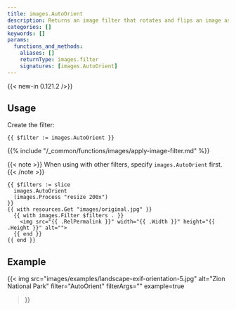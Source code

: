 ```yaml
---
title: images.AutoOrient
description: Returns an image filter that rotates and flips an image as needed per its EXIF orientation tag.
categories: []
keywords: []
params:
  functions_and_methods:
    aliases: []
    returnType: images.filter
    signatures: [images.AutoOrient]
---
```


{{< new-in 0.121.2 />}}

## Usage

Create the filter:

```go-html-template
{{ $filter := images.AutoOrient }}
```

{{% include "/_common/functions/images/apply-image-filter.md" %}}

{{< note >}}
When using with other filters, specify `images.AutoOrient` first.
{{< /note >}}

```go-html-template
{{ $filters := slice
  images.AutoOrient
  (images.Process "resize 200x")
}}
{{ with resources.Get "images/original.jpg" }}
  {{ with images.Filter $filters . }}
    <img src="{{ .RelPermalink }}" width="{{ .Width }}" height="{{ .Height }}" alt="">
  {{ end }}
{{ end }}
```

## Example

{{< img
  src="images/examples/landscape-exif-orientation-5.jpg"
  alt="Zion National Park"
  filter="AutoOrient"
  filterArgs=""
  example=true
>}}
